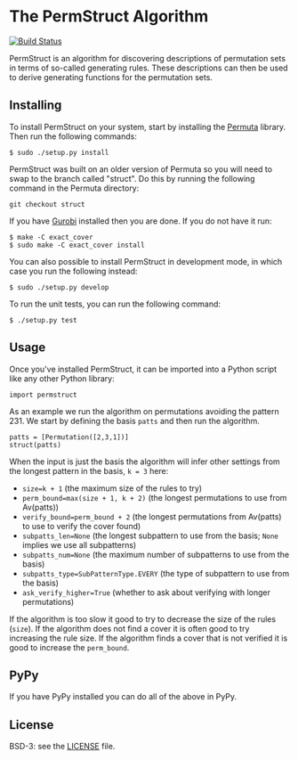 # The PermStruct Algorithm

[![Build Status](https://travis-ci.org/PermutaTriangle/PermStruct.svg?branch=master)](https://travis-ci.org/PermutaTriangle/PermStruct)

PermStruct is an algorithm for discovering descriptions of permutation sets in
terms of so-called generating rules. These descriptions can then be used to
derive generating functions for the permutation sets.

## Installing
To install PermStruct on your system, start by installing the
[Permuta](https://github.com/PermutaTriangle/Permuta) library. Then run
the following commands:
```
$ sudo ./setup.py install
```
PermStruct was built on an older version of Permuta so you will need to swap to
the branch called "struct". Do this by running the following command in the
Permuta directory:
```
git checkout struct
```
If you have [Gurobi](http://www.gurobi.com) installed then you are done. If you
do not have it run:
```
$ make -C exact_cover
$ sudo make -C exact_cover install
```

You can also possible to install PermStruct in development mode, in which case you
run the following instead:
```
$ sudo ./setup.py develop
```

To run the unit tests, you can run the following command:
```
$ ./setup.py test
```

## Usage
Once you've installed PermStruct, it can be imported into a Python script like
any other Python library:
```
import permstruct
```

As an example we run the algorithm on permutations avoiding the pattern 231.
We start by defining the basis `patts` and then run the algorithm.
```
patts = [Permutation([2,3,1])]
struct(patts)
```
When the input is just the basis the algorithm will infer other settings from
the longest pattern in the basis, `k = 3` here:

* `size=k + 1` (the maximum size of the rules to try)
* `perm_bound=max(size + 1, k + 2)` (the longest permutations to use from Av(patts))
* `verify_bound=perm_bound + 2` (the longest permutations from Av(patts) to use to verify the cover found)
* `subpatts_len=None` (the longest subpattern to use from the basis; `None` implies we use all subpatterns)
* `subpatts_num=None` (the maximum number of subpatterns to use from the basis)
* `subpatts_type=SubPatternType.EVERY` (the type of subpattern to use from the basis)
* `ask_verify_higher=True` (whether to ask about verifying with longer permutations)

If the algorithm is too slow it good to try to decrease the size of the rules
(`size`). If the algorithm does not find a cover it is often good to try
increasing the rule size. If the algorithm finds a cover that is not verified it
is good to increase the `perm_bound`.

## PyPy
If you have PyPy installed you can do all of the above in PyPy.

## License
BSD-3: see the [LICENSE](https://github.com/PermutaTriangle/PermStruct/blob/master/LICENSE) file.

